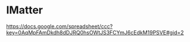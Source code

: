 IMatter
=======

https://docs.google.com/spreadsheet/ccc?key=0AqMpFAmDkdh8dDJRQ0hsOWtJS3FCYmJ6cEdkM19PSVE#gid=2

